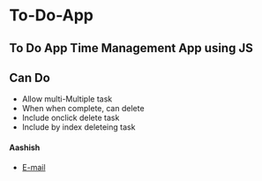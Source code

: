 # To-Do-App
## To Do App Time Management App using JS

## Can Do
* Allow multi-Multiple task
* When when complete, can delete
* Include onclick delete task
* Include by index deleteing task



#### Aashish
* [E-mail](aashishrewa2001@gmail.com)
